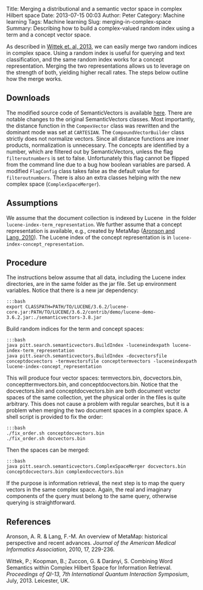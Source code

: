 Title: Merging a distributional and a semantic vector space in complex Hilbert space
Date: 2013-07-15 00:03
Author: Peter
Category: Machine learning
Tags: Machine learning
Slug: merging-in-complex-space
Summary: Describing how to build a complex-valued random index using a term and a concept vector space.

As described in [Wittek et. al, 2013](#wittek2013combining), we can
easily merge two random indices in complex space. Using a random index
is useful for querying and text classification, and the same random
index works for a concept representation. Merging the two
representations allows us to leverage on the strength of both, yielding
higher recall rates. The steps below outline how the merge works.

Downloads
---------

The modified source code of SemanticVectors is available
[here](http://peterwittek.com/files/semanticvectors-3.8-modified-src.tar.gz "Source files").
There are notable changes to the original SemanticVectors classes. Most
importantly, the distance function in the ``CompexVector`` class was
rewritten and the dominant mode was set at ``CARTESIAN``. The
``CompoundVectorBuilder`` class strictly does not normalize vectors. Since
all distance functions are inner products, normalization is unnecessary.
The concepts are identified by a number, which are filtered out by
SemanticVectors, unless the flag ``filteroutnumbers`` is set to false.
Unfortunately this flag cannot be flipped from the command line due to a
bug how boolean variables are parsed. A modified ``FlagConfig`` class takes
false as the default value for ``filteroutnumbers``. There is also an extra
classes helping with the new complex space (``ComplexSpaceMerger``).

Assumptions
-----------

We assume that the document collection is indexed by Lucene  in the
folder ``lucene-index-term_representation``. We further assume that a
concept representation is available, e.g., created by MetaMap ([Aronson and Lang, 2010](#aronson2010overview)). The Lucene index of the concept
representation is in ``lucene-index-concept_representation``.

Procedure
---------

The instructions below assume that all data, including the Lucene index
directories, are in the same folder as the jar file. Set up environment
variables. Notice that there is a new jar dependency:

    :::bash
    export CLASSPATH=PATH/TO/LUCENE/3.6.2/lucene-core.jar:PATH/TO/LUCENE/3.6.2/contrib/demo/lucene-demo-3.6.2.jar:./semanticvectors-3.8.jar


Build random indices for the term and concept spaces:

    :::bash
    java pitt.search.semanticvectors.BuildIndex -luceneindexpath lucene-index-term_representation
    java pitt.search.semanticvectors.BuildIndex -docvectorsfile conceptdocvectors -termvectorsfile concepttermvectors -luceneindexpath lucene-index-concept_representation

This will produce four vector spaces: termvectors.bin, docvectors.bin,
concepttermvectors.bin, and conceptdocvectors.bin. Notice that the
docvectors.bin and conceptdocvectors.bin are both document vector spaces
of the same collection, yet the physical order in the files is quite
arbitrary. This does not cause a problem with regular searches, but it
is a problem when merging the two document spaces in a complex space. A
shell script is provided to fix the order:

    :::bash
    ./fix_order.sh conceptdocvectors.bin
    ./fix_order.sh docvectors.bin

Then the spaces can be merged:

    :::bash
    java pitt.search.semanticvectors.ComplexSpaceMerger docvectors.bin conceptdocvectors.bin complexdocvectors.bin

If the purpose is information retrieval, the next step is to map the
query vectors in the same complex space. Again, the real and imaginary
components of the query must belong to the same query, otherwise
querying is straightforward.

References
----------

<a name="aronson2010overview"></a> Aronson, A. R. & Lang, F.-M. An
overview of MetaMap: historical perspective and recent advances.
*Journal of the American Medical Informatics Association*, 2010, 17,
229-236.  
  
<a name="wittek2013combining"></a> Wittek, P.; Koopman, B.; Zuccon, G.
& Darányi, S. Combining Word Semantics within Complex Hilbert Space for
Information Retrieval. *Proceedings of QI-13, 7th International Quantum
Interaction Symposium*, July, 2013. Leicester, UK.


